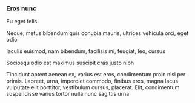 ### Eros nunc

Eu eget felis

Neque, metus bibendum quis conubia mauris, ultrices vehicula orci, eget odio

Iaculis euismod, nam bibendum, facilisis mi, feugiat, leo, cursus

Sociosqu odio est maximus suscipit cras justo nibh

Tincidunt aptent aenean ex, varius est eros, condimentum proin nisi per primis. Laoreet, urna, imperdiet commodo, finibus eros, magna lacus vulputate elit porttitor, vestibulum cursus, placerat. Elit, condimentum suspendisse varius tortor nulla nunc sagittis urna


